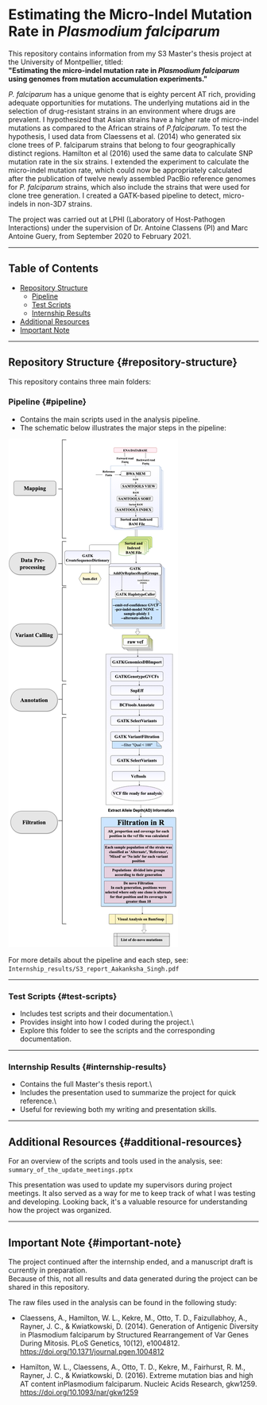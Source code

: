# Estimating the Micro-Indel Mutation Rate in *Plasmodium falciparum*

This repository contains information from my S3 Master's thesis project at the University of Montpellier, titled:\
**"Estimating the micro-indel mutation rate in *Plasmodium falciparum* using genomes from mutation accumulation experiments."**

*P. falciparum* has a unique genome that is eighty percent AT rich, providing adequate opportunities for mutations. The underlying mutations aid in the selection of drug-resistant strains in an environment where drugs are prevalent. I hypothesized that Asian strains have a higher rate of micro-indel mutations as compared to the African strains of *P.falciparum*. To test the hypothesis, I used data from Claessens et al. (2014) who generated six clone trees of P. falciparum strains that belong to four geographically distinct regions. Hamilton et al (2016) used the same data to calculate SNP mutation rate in the six strains. I extended the experiment to calculate the micro-indel mutation rate, which could now be appropriately calculated after the publication of twelve newly assembled PacBio reference genomes for *P. falciparum* strains, which also include the strains that were used for clone tree generation. I created a GATK-based pipeline to detect, micro-indels in non-3D7 strains.

The project was carried out at LPHI (Laboratory of Host-Pathogen Interactions) under the supervision of Dr. Antoine Classens (PI) and Marc Antoine Guery, from September 2020 to February 2021.

------------------------------------------------------------------------

## Table of Contents

-   [Repository Structure](#repository-structure)
    -   [Pipeline](#pipeline)
    -   [Test Scripts](#test-scripts)
    -   [Internship Results](#internship-results)
-   [Additional Resources](#additional-resources)
-   [Important Note](#important-note)

------------------------------------------------------------------------

## Repository Structure {#repository-structure}

This repository contains three main folders:

### Pipeline {#pipeline}

-   Contains the main scripts used in the analysis pipeline.
-   The schematic below illustrates the major steps in the pipeline:

![](pipeline_schematic.png)

For more details about the pipeline and each step, see: `Internship_results/S3_report_Aakanksha_Singh.pdf`

------------------------------------------------------------------------

### Test Scripts {#test-scripts}

-   Includes test scripts and their documentation.\
-   Provides insight into how I coded during the project.\
-   Explore this folder to see the scripts and the corresponding documentation.

------------------------------------------------------------------------

### Internship Results {#internship-results}

-   Contains the full Master's thesis report.\
-   Includes the presentation used to summarize the project for quick reference.\
-   Useful for reviewing both my writing and presentation skills.

------------------------------------------------------------------------

## Additional Resources {#additional-resources}

For an overview of the scripts and tools used in the analysis, see: `summary_of_the_update_meetings.pptx`

This presentation was used to update my supervisors during project meetings. It also served as a way for me to keep track of what I was testing and developing. Looking back, it's a valuable resource for understanding how the project was organized.

------------------------------------------------------------------------

## Important Note {#important-note}

The project continued after the internship ended, and a manuscript draft is currently in preparation.\
Because of this, not all results and data generated during the project can be shared in this repository.

The raw files used in the analysis can be found in the following study:

-   Claessens, A., Hamilton, W. L., Kekre, M., Otto, T. D., Faizullabhoy, A., Rayner, J. C., & Kwiatkowski, D. (2014). Generation of Antigenic Diversity in Plasmodium falciparum by Structured Rearrangement of Var Genes During Mitosis. PLoS Genetics, 10(12), e1004812. <https://doi.org/10.1371/journal.pgen.1004812>

-   Hamilton, W. L., Claessens, A., Otto, T. D., Kekre, M., Fairhurst, R. M., Rayner, J. C., & Kwiatkowski, D. (2016). Extreme mutation bias and high AT content inPlasmodium falciparum. Nucleic Acids Research, gkw1259. <https://doi.org/10.1093/nar/gkw1259>
